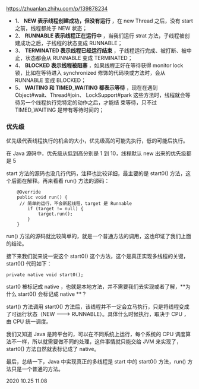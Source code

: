 https://zhuanlan.zhihu.com/p/139878234

- 1、 **NEW 表示线程创建成功，但没有运行** ，在 new Thread 之后，没有 start 之前，线程都处于 NEW 状态；
- 2、 **RUNNABLE 表示线程正在运行中** ，当我们运行 strat 方法，子线程被创建成功之后，子线程的状态变成 RUNNABLE；
- 3、 **TERMINATED 表示线程已经运行结束** ，子线程运行完成、被打断、被中止，状态都会从 RUNNABLE 变成 TERMINATED；
- 4、 **BLOCKED 表示线程被阻塞** ，如果线程正好在等待获得 monitor lock 锁，比如在等待进入 synchronized 修饰的代码块或方法时，会从 RUNNABLE 变成 BLOCKED；
- 5、 **WAITING 和 TIMED_WAITING 都表示等待** ，现在在遇到 Object#wait、Thread#join、 LockSupport#park 这些方法时，线程就会等待另一个线程执行完特定的动作之后，才能结 束等待，只不过 TIMED_WAITING 是带有等待时间的；

### 优先级

优先级代表线程执行的机会的大小，优先级高的可能先执行，低的可能后执行。

在 Java 源码中，优先级从低到高分别是 1 到 10，线程默认 new 出来的优先级都是 5

start 方法的源码也没几行代码，注释也比较详细，最主要的是 start0() 方法，这个后面在解释。再来看看 run() 方法的源码：

```text
    @Override
    public void run() {
     // 简单的运行，不会新起线程，target 是 Runnable
        if (target != null) {
            target.run();
        }
    }
```

run() 方法的源码就比较简单的，就是一个普通方法的调用，这也印证了我们上面的结论。

接下来我们就来说一说这个 start0() 这个方法，这个是真正实现多线程的关键，start0() 代码如下：

```text
private native void start0();
```

start0 被标记成 native ，也就是本地方法，并不需要我们去实现或者了解，**为什么 start0() 会标记成 native **？

start() 方法调用 start0() 方法后，该线程并不一定会立马执行，只是将线程变成了可运行状态（NEW ---> RUNNABLE）。具体什么时候执行，取决于 CPU ，由 CPU 统一调度。

我们又知道 Java 是跨平台的，可以在不同系统上运行，每个系统的 CPU 调度算法不一样，所以就需要做不同的处理，这件事情就只能交给 JVM 来实现了，start0() 方法自然就表标记成了 native。

最后，总结一下，Java 中实现真正的多线程是 start 中的 start0() 方法，run() 方法只是一个普通的方法。





2020 10.25 11.08
